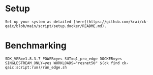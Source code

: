 # Setup
    Set up your system as detailed [here](https://github.com/krai/ck-qaic/blob/main/script/setup.docker/README.md).

# Benchmarking
```
SDK_VER=v1.8.3.7 POWER=yes SUT=q1_pro_edge DOCKER=yes SINGLESTREAM_ONLY=yes WORKLOADS="resnet50" $(ck find ck-qaic:script:run)/run_edge.sh
```
